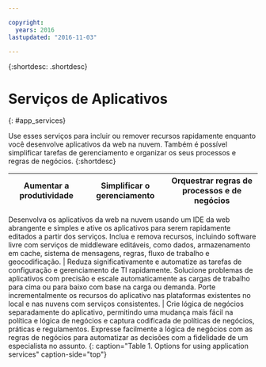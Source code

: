 ```yaml
---

copyright:
  years: 2016
lastupdated: "2016-11-03"

---
```



{:shortdesc: .shortdesc}

# Serviços de Aplicativos
{: #app_services}

Use esses serviços para incluir ou remover recursos rapidamente enquanto você desenvolve aplicativos da web na nuvem. Também é possível simplificar tarefas de gerenciamento e organizar os seus processos e regras de negócios.
{:shortdesc}


Aumentar a produtividade | Simplificar o gerenciamento | Orquestrar regras de processos e de negócios
--- | --- | ---
Desenvolva os aplicativos da web na nuvem usando um IDE da web abrangente e simples e ative
os aplicativos para serem rapidamente editados a partir dos serviços. Inclua e remova recursos, incluindo software livre com serviços de middleware editáveis, como dados, armazenamento em cache, sistema de mensagens, regras, fluxo de trabalho e geocodificação. | Reduza significativamente e automatize as tarefas de configuração e gerenciamento de TI rapidamente. Solucione problemas de aplicativos com precisão e escale automaticamente as cargas de trabalho para cima ou para baixo com base na carga ou demanda. Porte incrementalmente os recursos do aplicativo
nas plataformas existentes no local e nas nuvens com serviços consistentes. | Crie lógica de negócios separadamente do aplicativo, permitindo uma mudança mais fácil na política e lógica de negócios e captura codificada de políticas de negócios, práticas e regulamentos. Expresse
facilmente a lógica de negócios com as regras de negócios para automatizar as decisões com a
fidelidade de um especialista no assunto.
{: caption="Table 1. Options for using application services" caption-side="top"}
